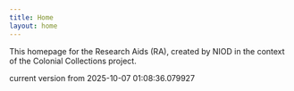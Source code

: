 ```yaml
---
title: Home
layout: home
---
```


This homepage for the Research Aids (RA), created by NIOD in the context of the Colonial Collections project. 


current version from 2025-10-07 01:08:36.079927